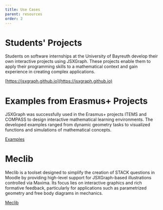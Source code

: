 ```yaml
---
title: Use Cases
parent: resources
order: 2
---
```

# Students' Projects

Students on software internships at the University of Bayreuth develop their own interactive projects using JSXGraph. 
These projects enable them to apply their programming skills to a mathematical context and gain experience in creating complex applications.

[https://jsxgraph.github.io](https://jsxgraph.github.io)

# Examples from Erasmus+ Projects

JSXGraph was successfully used in the Erasmus+ projects ITEMS and COMPASS to design interactive mathematical learning environments. 
The developed examples ranged from dynamic geometry tasks to visualized functions and simulations of mathematical concepts.

[Examples](https://jsxgraph.org/examples/)

# Meclib

Meclib is a toolset designed to simplify the creation of STACK questions in Moodle by providing high-level support for JSXGraph-based illustrations controlled via Maxima. 
Its focus lies on interactive graphics and rich formative feedback, particularly for applications such as parametrized geometry and free body diagrams in mechanics.

[Meclib](https://github.com/mkraska/meclib)

